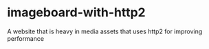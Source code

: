 # imageboard-with-http2
A website that is heavy in media assets that uses http2 for improving performance
